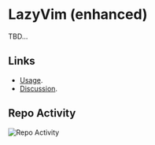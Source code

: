 # LazyVim (enhanced)

TBD...

## Links

- [Usage](https://github.com/aimuzov/dotfiles/blob/main/dot_config/nvim/init.lua#L6-L7).
- [Discussion](https://t.me/aimuzov_dotfiles).

## Repo Activity

![Repo Activity](https://repobeats.axiom.co/api/embed/f5453bcfc3ad93005a4d3b73d0681450ff7ca5d3.svg "Repobeats analytics image")
